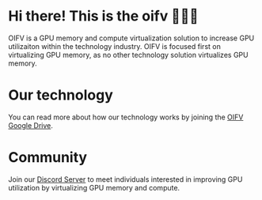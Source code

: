 # Hi there! This is the oifv 🔧🔧🔧

OIFV is a GPU memory and compute virtualization solution to increase GPU utilizaiton
within the technology industry. OIFV is focused first on virtualizing GPU memory,
as no other technology solution virtualizes GPU memory.

# Our technology

You can read more about how our technology works by joining the
[OIFV Google Drive](https://groups.google.com/a/computelify.ai/g/oifv-drive-read).

# Community

Join our [Discord Server](https://discord.gg/3UysVC2M) to meet individuals interested
in improving GPU utilization by virtualizing GPU memory and compute.
